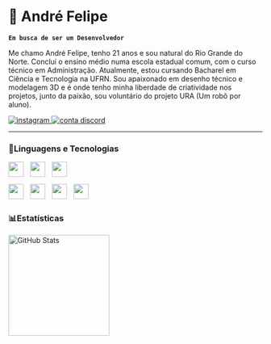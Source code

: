 # 🗿 André Felipe

>
**`Em busca de ser um Desenvolvedor`**

Me chamo André Felipe, tenho 21 anos e sou natural do Rio Grande do Norte. Concluí o ensino médio numa escola estadual comum, com o curso técnico em Administração. Atualmente, estou cursando Bacharel em Ciência e Tecnologia na UFRN. Sou apaixonado em desenho técnico e modelagem 3D e é onde tenho minha liberdade de criatividade nos projetos, junto da paixão, sou voluntário do projeto URA (Um robô por aluno).

<p align="left">
    <a href="https://www.instagram.com/mattos_prime/">
        <img 
            alt="instagram" 
            title="Me siga no instagram!" 
            src="https://img.shields.io/badge/%40mattos_prime-%23C13584?style=flat-square&logo=instagram&logoColor=white"
        />
    </a>
    <a href="">
        <img 
            alt="conta discord" 
            title="Perfil do Discord" 
            src="https://img.shields.io/badge/a-grey?style=flat-square&logo=discord&logoColor=white
            "
        />
    </a>   
</p>

---

### 🤖Linguagens e Tecnologias

<img 
    align="left"
    width="30px"
    style="padding-right: 10px;"
    src="https://cdn.jsdelivr.net/gh/devicons/devicon@latest/icons/javascript/javascript-original.svg"
/>

          

<img 
    align="left"
    width="30px"
    style="padding-right: 10px;"
    src="https://cdn.jsdelivr.net/gh/devicons/devicon@latest/icons/cplusplus/cplusplus-original.svg"
/>


<img
    width="30px"
    style="padding-right: 10px;"
    src="https://cdn.jsdelivr.net/gh/devicons/devicon@latest/icons/html5/html5-original.svg"
/>

<img
    align="left"
    width="30px"
    style="padding-right: 10px;"
    src="https://cdn.jsdelivr.net/gh/devicons/devicon@latest/icons/arduino/arduino-original.svg"
/>

<img
    align="left"
    width="30px"
    style="padding-right: 10px;"
    src="https://cdn.jsdelivr.net/gh/devicons/devicon@latest/icons/photoshop/photoshop-original.svg"
/>

<img
    align="left"
    width="30px"
    style="padding-right: 10px;"
    src="https://cdn.jsdelivr.net/gh/devicons/devicon@latest/icons/canva/canva-original.svg"
/>

<img
    align="left"
    width="30px"
    style="padding-right: 10px;"
    src="https://cdn.jsdelivr.net/gh/devicons/devicon@latest/icons/vscode/vscode-original.svg"
/>

<br/>
<br/>

### 📊Estatísticas

<p>
  <img 
    align="left" 
    alt="GitHub Stats" 
    height="200" 
    style="padding-right: 10px;" 
    src="https://github-readme-stats.vercel.app/api?username=mattos-prime&show_icons=true&theme=tokyonight&include_all_commits=true&locale=pt-br" 
  />


</p>
